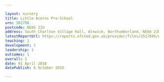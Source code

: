 ```yaml
---

layout: nursery
title: Little Acorns Pre-School
urn: 301790
postcode: NE66 2JU
address: South Charlton Village Hall, Alnwick, Northumberland, NE66 2JU
latestReportUrl: https://reports.ofsted.gov.uk/provider/files/2517045/urn/301790.pdf
teaching: 1
development: 1
leadership: 1
outcomes: 1
overall: 1
date: 01 April 2018 
datePublish: 6 October 2015

---
```

